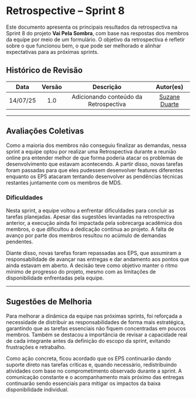 # Retrospective – Sprint 8

Este documento apresenta os principais resultados da retrospectiva na Sprint 8 do projeto **Vai Pela Sombra**, com base nas respostas dos membros da equipe por meio de um formulário. O objetivo da retrospectiva é refletir sobre o que funcionou bem, o que pode ser melhorado e alinhar expectativas para as próximas sprints.

## Histórico de Revisão
| Data | Versão | Descrição | Autor(es)|
|:----:|:------:|:---------:|:--------:|
| 14/07/25 | 1.0 | Adicionando  conteúdo da Retrospectiva | [Suzane Duarte](https://github.com/suzaneaduarte)|

---

## Avaliações Coletivas

Como a maioria dos membros não conseguiu finalizar as demandas, nessa sprint a equipe optou por realizar uma Retrospectiva durante a reunião online pra entender melhor de que forma poderia atacar os problemas de desenvolvimento que estavam acontecendo. A partir disso, novas tarefas foram passadas para que eles pudessem desenvolver features diferentes enquanto os EPS atacaram tentando desenvolver as pendências técnicas restantes juntamente com os membros de MDS. 

### Dificuldades

Nesta sprint, a equipe voltou a enfrentar dificuldades para concluir as tarefas planejadas. Apesar das sugestões levantadas na retrospectiva anterior, a execução ainda foi impactada pela sobrecarga acadêmica dos membros, o que dificultou a dedicação contínua ao projeto. A falta de avanço por parte dos membros resultou no acúmulo de demandas pendentes.

Diante disso, novas tarefas foram repassadas aos EPS, que assumiram a responsabilidade de avançar nas entregas e dar andamento aos pontos que ainda estavam em aberto. A decisão teve como objetivo manter o ritmo mínimo de progresso do projeto, mesmo com as limitações de disponibilidade enfrentadas pela equipe.

---

## Sugestões de Melhoria

Para melhorar a dinâmica da equipe nas próximas sprints, foi reforçada a necessidade de distribuir as responsabilidades de forma mais estratégica, garantindo que as tarefas essenciais não fiquem concentradas em poucos membros. Também se destacou a importância de revisar a capacidade real de cada integrante antes da definição do escopo da sprint, evitando frustrações e retrabalho.

Como ação concreta, ficou acordado que os EPS continuarão dando suporte direto nas tarefas críticas e, quando necessário, redistribuindo atividades com base no comprometimento observado durante a sprint. A comunicação constante e o acompanhamento mais próximo das entregas continuarão sendo essenciais para mitigar os impactos da baixa disponibilidade individual.